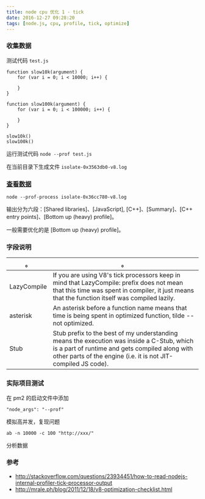 ```yaml
---
title: node cpu 优化 1 - tick
date: 2016-12-27 09:28:20
tags: [node.js, cpu, profile, tick, optimize]
---
```


### 收集数据

测试代码 `test.js`

```
function slow10k(argument) {
    for (var i = 0; i < 10000; i++) {

    }
}

function slow100k(argument) {
    for (var i = 0; i < 100000; i++) {

    }
}

slow10k()
slow100k()
```

<!--more-->

运行测试代码 `node --prof test.js`

在当前目录下生成文件 `isolate-0x3563db0-v8.log`

### [查看数据](https://nodejs.org/en/docs/guides/simple-profiling/)

`node --prof-process isolate-0x36cc780-v8.log`

输出分为六段：[Shared libraries]、[JavaScript], [C++]、[Summary]、[C++ entry points]、[Bottom up (heavy) profile]。

一般需要优化的是 [Bottom up (heavy) profile]。

### 字段说明

|     。      |                                                                                                      。                                                                                                       |
|-------------|---------------------------------------------------------------------------------------------------------------------------------------------------------------------------------------------------------------|
| LazyCompile | If you are using V8's tick processors keep in mind that LazyCompile: prefix does not mean that this time was spent in compiler, it just means that the function itself was compiled lazily.                   |
| asterisk    | An asterisk before a function name means that time is being spent in optimized function, tilde -- not optimized.                                                                                              |
| Stub        | Stub prefix to the best of my understanding means the execution was inside a C-Stub, which is a part of runtime and gets compiled along with other parts of the engine (i.e. it is not JIT-compiled JS code). |


### 实际项目测试

在 pm2 的启动文件中添加

`"node_args": "--prof"`

模拟高并发，复现问题

`ab -n 10000 -c 100 "http://xxx/"`

分析数据


### 参考

* <http://stackoverflow.com/questions/23934451/how-to-read-nodejs-internal-profiler-tick-processor-output>
* <http://mrale.ph/blog/2011/12/18/v8-optimization-checklist.html>